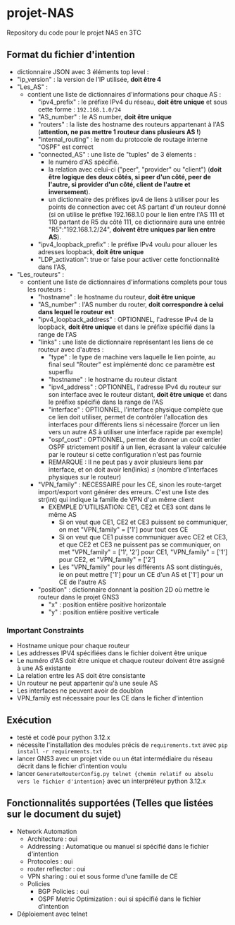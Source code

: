 # projet-NAS
Repository du code pour le projet NAS en 3TC

## Format du fichier d'intention
- dictionnaire JSON avec 3 éléments top level :
- "ip_version" : la version de l'IP utilisée, **doit être 4**
- "Les_AS" :
    - contient une liste de dictionnaires d'informations pour chaque AS :
        - "ipv4_prefix" : le préfixe IPv4 du réseau, **doit être unique** et 
          sous cette forme : `192.168.1.0/24`
        - "AS_number" : le AS number, **doit être unique**
        - "routers" : la liste des hostname des routeurs appartenant à l'AS (**attention, ne pas mettre 1 routeur dans plusieurs AS !**)
        - "internal_routing" : le nom du protocole de routage interne "OSPF" est correct
        - "connected_AS" : une liste de "tuples" de 3 élements :
            - le numéro d'AS spécifié.
            - la relation avec celui-ci ("peer", "provider" ou "client") (**doit être logique des deux côtés, si peer d'un côté, peer de l'autre, si provider d'un côté, client de l'autre et inversement**).
            - un dictionnaire des préfixes ipv4 de liens à utiliser pour les points de connection avec cet AS partant d'un routeur donné (si on utilise le préfixe 192.168.1.0 pour le lien entre l'AS 111 et 110 partant de R5 du côté 111, ce dictionnaire aura une entrée "R5":"192.168.1.2/24", **doivent être uniques par lien entre AS**).
        - "ipv4_loopback_prefix" : le préfixe IPv4 voulu pour allouer les adresses loopback, **doit être unique**
        - "LDP_activation": true or false pour activer cette fonctionnalité dans l'AS,
- "Les_routeurs" :
    - contient une liste de dictionnaires d'informations complets pour tous les routeurs :
        - "hostname" : le hostname du routeur, **doit être unique**
        - "AS_number" : l'AS number du router, **doit correspondre à celui dans lequel le routeur est**
        - "ipv4_loopback_address" : OPTIONNEL, l'adresse IPv4 de la loopback,
            **doit être unique** et dans le préfixe spécifié dans la range de l'AS
        - "links" : une liste de dictionnaire représentant les liens de ce routeur avec d'autres :
            - "type" : le type de machine vers laquelle le lien pointe, au final seul "Router" est implémenté donc ce paramètre est superflu
            - "hostname" : le hostname du routeur distant
            - "ipv4_address" : OPTIONNEL, l'adresse IPv4 du routeur sur son
              interface avec le routeur distant, **doit être unique** et dans le préfixe spécifié dans la range de l'AS
            - "interface" : OPTIONNEL, l'interface physique complète que ce lien doit utiliser, permet de contrôler l'allocation des interfaces pour différents liens si nécessaire (forcer un lien vers un autre AS à utiliser une interface rapide par exemple)
            - "ospf_cost" : OPTIONNEL, permet de donner un coût entier OSPF strictement positif à un lien, écrasant la valeur calculée par le routeur si cette configuration n'est pas fournie
            - REMARQUE : Il ne peut pas y avoir plusieurs liens par interface, et on doit avoir len(links) ≤ (nombre d'interfaces physiques sur le routeur)
        - "VPN_family" : NECESSAIRE pour les CE, sinon les route-target import/export vont générer des erreurs. C'est une liste des str(int) qui indique la famille de VPN d'un même client
            - EXEMPLE D'UTILISATION: CE1, CE2 et CE3 sont dans le même AS
                - Si on veut que CE1, CE2 et CE3 puissent se communiquer, on met "VPN_family" = ['1'] pour tout ces CE
                - Si on veut que CE1 puisse communiquer avec CE2 et CE3, et que CE2 et CE3 ne puissent pas se communiquer, on met "VPN_family" = ['1', '2'] pour CE1, "VPN_family" = ['1'] pour CE2, et "VPN_family" = ['2']
                - Les "VPN_family" pour les différents AS sont distingués, ie on peut mettre ['1'] pour un CE d'un AS et ['1'] pour un CE de l'autre AS
        - "position" : dictionnaire donnant la position 2D où mettre le routeur dans le projet GNS3
            - "x" : position entière positive horizontale
            - "y" : position entière positive verticale

### Important Constraints
- Hostname unique pour chaque routeur
- Les addresses IPV4 spécifiées dans le fichier doivent être unique
- Le numéro d'AS doit être unique et chaque routeur doivent être assigné à
  une AS existante
- La relation entre les AS doit être consistante
- Un routeur ne peut appartenir qu'à une seule AS
- Les interfaces ne peuvent avoir de doublon
- VPN_family est nécessaire pour les CE dans le ficher d'intention

## Exécution
- testé et codé pour python 3.12.x
- nécessite l'installation des modules précis de `requirements.txt` avec `pip install -r requirements.txt`
- lancer GNS3 avec un projet vide ou un état intermédiaire du réseau décrit dans le fichier d'intention voulu
- lancer `GenerateRouterConfig.py telnet {chemin relatif ou absolu vers le fichier d'intention}` avec un interpréteur python 3.12.x


## Fonctionnalités supportées (Telles que listées sur le document du sujet)

- Network Automation
    - Architecture : oui
    - Addressing : Automatique ou manuel si spécifié dans le fichier d'intention
    - Protocoles : oui
    - router reflector : oui
    - VPN sharing : oui et sous forme d'une famille de CE
    - Policies
        - BGP Policies : oui
        - OSPF Metric Optimization : oui si spécifié dans le fichier d'intention
- Déploiement avec telnet